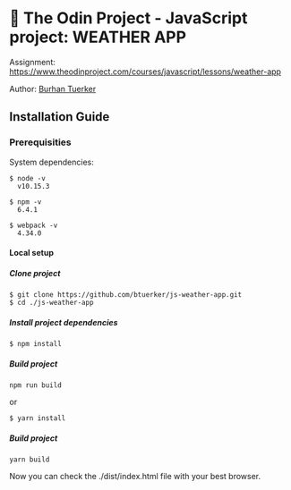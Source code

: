# 🚀 The Odin Project - JavaScript project: WEATHER APP

Assignment: https://www.theodinproject.com/courses/javascript/lessons/weather-app

Author: <a href="https://github.com/btuerker">Burhan Tuerker</a>

## Installation Guide
### Prerequisities
System dependencies:
```
$ node -v
  v10.15.3

$ npm -v
  6.4.1

$ webpack -v
  4.34.0
```

#### Local setup
##### Clone project
```
$ git clone https://github.com/btuerker/js-weather-app.git
$ cd ./js-weather-app
```
##### Install project dependencies
```
$ npm install
```
##### Build project
```
npm run build
```

or 

```
$ yarn install
```
##### Build project
```
yarn build
```

Now you can check the ./dist/index.html file with your best browser.

